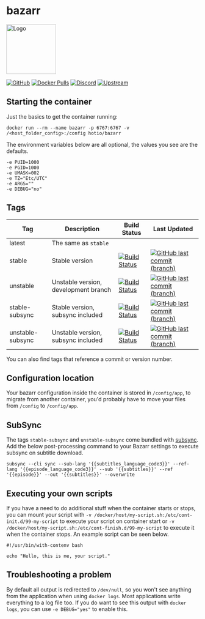 # bazarr

<img src="https://raw.githubusercontent.com/hotio/unraid-templates/master/hotio/img/bazarr.png" alt="Logo" height="130" width="130">

[![GitHub](https://img.shields.io/badge/source-github-lightgrey)](https://github.com/hotio/docker-bazarr)
[![Docker Pulls](https://img.shields.io/docker/pulls/hotio/bazarr)](https://hub.docker.com/r/hotio/bazarr)
[![Discord](https://img.shields.io/discord/610068305893523457?color=738ad6&label=discord&logo=discord&logoColor=white)](https://discord.gg/3SnkuKp)
[![Upstream](https://img.shields.io/badge/upstream-project-yellow)](https://github.com/morpheus65535/bazarr)

## Starting the container

Just the basics to get the container running:

```shell
docker run --rm --name bazarr -p 6767:6767 -v /<host_folder_config>:/config hotio/bazarr
```

The environment variables below are all optional, the values you see are the defaults.

```shell
-e PUID=1000
-e PGID=1000
-e UMASK=002
-e TZ="Etc/UTC"
-e ARGS=""
-e DEBUG="no"
```

## Tags

| Tag              | Description                          | Build Status                                                                                                                                                    | Last Updated                                                                                                                                                                      |
| -----------------|--------------------------------------|-----------------------------------------------------------------------------------------------------------------------------------------------------------------|-----------------------------------------------------------------------------------------------------------------------------------------------------------------------------------|
| latest           | The same as `stable`                 |                                                                                                                                                                 |                                                                                                                                                                                   |
| stable           | Stable version                       | [![Build Status](https://cloud.drone.io/api/badges/hotio/docker-bazarr/status.svg?ref=refs/heads/stable)](https://cloud.drone.io/hotio/docker-bazarr)           | [![GitHub last commit (branch)](https://img.shields.io/github/last-commit/hotio/docker-bazarr/stable)](https://github.com/hotio/docker-bazarr/commits/stable)                     |
| unstable         | Unstable version, development branch | [![Build Status](https://cloud.drone.io/api/badges/hotio/docker-bazarr/status.svg?ref=refs/heads/unstable)](https://cloud.drone.io/hotio/docker-bazarr)         | [![GitHub last commit (branch)](https://img.shields.io/github/last-commit/hotio/docker-bazarr/unstable)](https://github.com/hotio/docker-bazarr/commits/unstable)                 |
| stable-subsync   | Stable version, subsync included     | [![Build Status](https://cloud.drone.io/api/badges/hotio/docker-bazarr/status.svg?ref=refs/heads/stable-subsync)](https://cloud.drone.io/hotio/docker-bazarr)   | [![GitHub last commit (branch)](https://img.shields.io/github/last-commit/hotio/docker-bazarr/stable-subsync)](https://github.com/hotio/docker-bazarr/commits/stable-subsync)     |
| unstable-subsync | Unstable version, subsync included   | [![Build Status](https://cloud.drone.io/api/badges/hotio/docker-bazarr/status.svg?ref=refs/heads/unstable-subsync)](https://cloud.drone.io/hotio/docker-bazarr) | [![GitHub last commit (branch)](https://img.shields.io/github/last-commit/hotio/docker-bazarr/unstable-subsync)](https://github.com/hotio/docker-bazarr/commits/unstable-subsync) |

You can also find tags that reference a commit or version number.

## Configuration location

Your bazarr configuration inside the container is stored in `/config/app`, to migrate from another container, you'd probably have to move your files from `/config` to `/config/app`.

## SubSync

The tags `stable-subsync` and `unstable-subsync` come bundled with [subsync](https://github.com/sc0ty/subsync). Add the below post-processing command to your Bazarr settings to execute subsync on subtitle download.

```shell
subsync --cli sync --sub-lang '{{subtitles_language_code3}}' --ref-lang '{{episode_language_code3}}' --sub '{{subtitles}}' --ref '{{episode}}' --out '{{subtitles}}' --overwrite
```

## Executing your own scripts

If you have a need to do additional stuff when the container starts or stops, you can mount your script with `-v /docker/host/my-script.sh:/etc/cont-init.d/99-my-script` to execute your script on container start or `-v /docker/host/my-script.sh:/etc/cont-finish.d/99-my-script` to execute it when the container stops. An example script can be seen below.

```shell
#!/usr/bin/with-contenv bash

echo "Hello, this is me, your script."
```

## Troubleshooting a problem

By default all output is redirected to `/dev/null`, so you won't see anything from the application when using `docker logs`. Most applications write everything to a log file too. If you do want to see this output with `docker logs`, you can use `-e DEBUG="yes"` to enable this.
